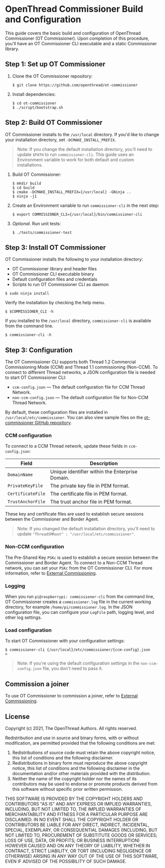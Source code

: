 # OpenThread Commissioner Build and Configuration

This guide covers the basic build and configuration of OpenThread Commissioner
(OT Commissioner). Upon completion of this procedure, you'll have an OT
Commissioner CLI executable and a static Commissioner library.

## Step 1: Set up OT Commissioner

1.  Clone the OT Commissioner repository:
    ```
    $ git clone https://github.com/openthread/ot-commissioner
    ```

1.  Install dependencies:
    ```
    $ cd ot-commissioner
    $ ./script/bootstrap.sh
    ```

## Step 2: Build OT Commissioner

OT Commissioner installs to the `/usr/local` directory. If you'd like to change
your installation directory, set `-DCMAKE_INSTALL_PREFIX`.

> Note: If you change the default installation directory, you'll need to update
`$PATH` to run `commissioner-cli`. This guide uses an Environment variable to
work for both default and custom installations.

1.  Build OT Commissioner:
    ```
    $ mkdir build
    $ cd build
    $ cmake -DCMAKE_INSTALL_PREFIX={/usr/local} -GNinja ..
    $ ninja -j1
    ```

1.  Create an Environment variable to run `commissioner-cli` in the next step:
    ```
    $ export COMMISSIONER_CLI={/usr/local}/bin/commissioner-cli
    ```

1.  _Optional_. Run unit tests:
    ```
    $ ./tests/commissioner-test
    ```

## Step 3: Install OT Commissioner

OT Commissioner installs the following to your installation directory:

*   OT Commissioner library and header files
*   OT Commissioner CLI executable binary
*   Default configuration files and credentials
*   Scripts to run OT Commissioner CLI as daemon

```
$ sudo ninja install
```

Verify the installation by checking the help menu.

```
$ $COMMISSIONER_CLI -h
```

If you installed to the `/usr/local` directory, `commissioner-cli` is available
from the command line.

```
$ commissioner-cli -h
```

## Step 3: Configuration

The OT Commissioner CLI supports both Thread 1.2 Commercial Commissioning Mode
(CCM) and Thread 1.1 commissioning (Non-CCM). To connect to different Thread
networks, a JSON configuration file is needed to start OT Commissioner CLI:

*   `ccm-config.json` — The default configuration file for CCM Thread Network.
*   `non-ccm-config.json` — The default configuration file for Non-CCM Thread
    Network.

By default, these configuration files are installed in `/usr/local/etc/commissioner`. You can
also view sample files on the [ot-commissioner GitHub repository](https://github.com/openthread/ot-commissioner/tree/main/src/app/etc/commissioner).

### CCM configuration

To connect to a CCM Thread network, update these fields in `ccm-config.json`:

Field | Description
----|----
`DomainName` | Unique identifier within the Enterprise Domain.
`PrivateKeyFile` | The private key file in PEM format.
`CertificateFile` | The certificate file in PEM format.
`TrustAnchorFile` | The trust anchor file in PEM format.

These key and certificate files are used to establish secure sessions between
the Commissioner and Border Agent.

> Note: If you changed the default installation directory, you'll need to
update `"ThreadSMRoot" : "/usr/local/etc/commissioner"`.

### Non-CCM configuration

The Pre-Shared Key `PSKc` is used to establish a secure session between the
Commissioner and Border Agent. To connect to a Non-CCM Thread network, you
can set your `PSKc` from the OT Commissioner CLI. For more information,
refer to [External Commissioning](../border-router/external-commissioning/index.md).

### Logging

When you run `pi@raspberrypi: commissioner-cli` from the command line,
OT Commissioner creates a `commissioner.log` file in the current working
directory, for example `/home/pi/commissioner.log`. In the JSON configuration
file, you can configure your `LogFile` path, logging level, and other log
settings.

### Load configuration

To start OT Commissioner with your configuration settings:

```
$ commissioner-cli {/usr/local}/etc/commissioner/{ccm-config}.json
> 
```

> Note: If you're using the default configuration settings in the
`non-ccm-config.json` file, you don't need to pass it.

## Commission a joiner

To use OT Commissioner to commission a joiner, refer to [External
Commissioning](../border-router/external-commissioning/index.md).

## License

Copyright (c) 2021, The OpenThread Authors.
All rights reserved.

Redistribution and use in source and binary forms, with or without
modification, are permitted provided that the following conditions are met:
1. Redistributions of source code must retain the above copyright
   notice, this list of conditions and the following disclaimer.
2. Redistributions in binary form must reproduce the above copyright
   notice, this list of conditions and the following disclaimer in the
   documentation and/or other materials provided with the distribution.
3. Neither the name of the copyright holder nor the
   names of its contributors may be used to endorse or promote products
   derived from this software without specific prior written permission.

THIS SOFTWARE IS PROVIDED BY THE COPYRIGHT HOLDERS AND CONTRIBUTORS "AS IS"
AND ANY EXPRESS OR IMPLIED WARRANTIES, INCLUDING, BUT NOT LIMITED TO, THE
IMPLIED WARRANTIES OF MERCHANTABILITY AND FITNESS FOR A PARTICULAR PURPOSE
ARE DISCLAIMED. IN NO EVENT SHALL THE COPYRIGHT HOLDER OR CONTRIBUTORS BE
LIABLE FOR ANY DIRECT, INDIRECT, INCIDENTAL, SPECIAL, EXEMPLARY, OR
CONSEQUENTIAL DAMAGES (INCLUDING, BUT NOT LIMITED TO, PROCUREMENT OF
SUBSTITUTE GOODS OR SERVICES; LOSS OF USE, DATA, OR PROFITS; OR BUSINESS
INTERRUPTION) HOWEVER CAUSED AND ON ANY THEORY OF LIABILITY, WHETHER IN
CONTRACT, STRICT LIABILITY, OR TORT (INCLUDING NEGLIGENCE OR OTHERWISE)
ARISING IN ANY WAY OUT OF THE USE OF THIS SOFTWARE, EVEN IF ADVISED OF THE
POSSIBILITY OF SUCH DAMAGE.
